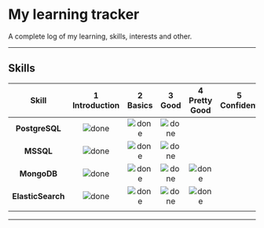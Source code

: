 # My learning tracker
A complete log of my learning, skills, interests and other.

----

## Skills

[done]: https://user-images.githubusercontent.com/29199184/32275438-8385f5c0-bf0b-11e7-9406-42265f71e2bd.png "Done"

|               Skill              | 1<br>Introduction | 2<br>Basics   | 3<br>Good     | 4<br>Pretty Good | 5<br>Confident | 6<br>Awesome    |
|:--------------------------------:|:-----------------:|:-------------:|:-------------:|:----------------:|:--------------:|:---------------:|
|**PostgreSQL**                    | ![done][done]     | ![done][done] | ![done][done] |                  |                |                 |
|**MSSQL**                         | ![done][done]     | ![done][done] | ![done][done] |                  |                |                 |
|**MongoDB**                       | ![done][done]     | ![done][done] | ![done][done] |   ![done][done]  |                |                 |
|**ElasticSearch**                 | ![done][done]     | ![done][done] | ![done][done] |   ![done][done]  |                |                 |
|                                  |                   |               |               |                  |                |                 |
----